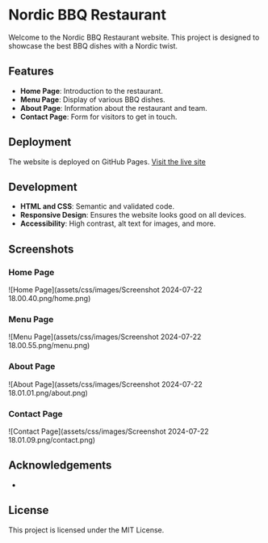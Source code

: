 # Nordic BBQ Restaurant

Welcome to the Nordic BBQ Restaurant website. This project is designed to showcase the best BBQ dishes with a Nordic twist.

## Features

- **Home Page**: Introduction to the restaurant.
- **Menu Page**: Display of various BBQ dishes.
- **About Page**: Information about the restaurant and team.
- **Contact Page**: Form for visitors to get in touch.

## Deployment

The website is deployed on GitHub Pages. [Visit the live site](https://beverworrior.github.io/The-Old-Norse-BBQ/index.html)

## Development

- **HTML and CSS**: Semantic and validated code.
- **Responsive Design**: Ensures the website looks good on all devices.
- **Accessibility**: High contrast, alt text for images, and more.

## Screenshots

### Home Page
![Home Page](assets/css/images/Screenshot 2024-07-22 18.00.40.png/home.png)

### Menu Page
![Menu Page](assets/css/images/Screenshot 2024-07-22 18.00.55.png/menu.png)

### About Page
![About Page](assets/css/images/Screenshot 2024-07-22 18.01.01.png/about.png)

### Contact Page
![Contact Page](assets/css/images/Screenshot 2024-07-22 18.01.09.png/contact.png)

## Acknowledgements
- 

## License

This project is licensed under the MIT License.
